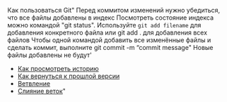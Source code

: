 Как пользоваться Git"
Перед коммитом изменений нужно убедиться, что все файлы
добавлены в индекс
Посмотреть состояние индекса можно командой "git status".
Используйте `git add filename` для добавления конкретного
файла или git add . для добавления всех файлов
Чтобы одной командой добавить все изменённые файлы и
сделать коммит, выполните git commit -m “commit message"
Новые файлы добавлены не будут'
- [Как просмотреть историю](./log_help.md)
- [Как вернуться к прошлой версии](./reset_help.md)
- [Ветвление](./branch_help.md)
- [Слияние веток](./merge_help.md)"